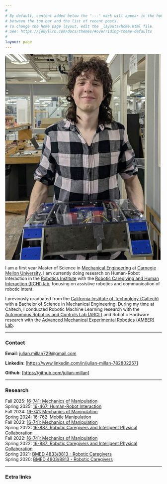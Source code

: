 ```yaml
---
#
# By default, content added below the "---" mark will appear in the home page
# between the top bar and the list of recent posts.
# To change the home page layout, edit the _layouts/home.html file.
# See: https://jekyllrb.com/docs/themes/#overriding-theme-defaults
#
layout: page
---
```


![Julian_Millan](assets/images/website_photo.jpg)

I am a first year Master of Science in [Mechanical Engineering](https://www.meche.engineering.cmu.edu/) at [Carnegie Mellon University](https://www.cmu.edu/). I am currently doing research on Human-Robot Interaction in the [Robotics Institute](https://www.ri.cmu.edu/) with the [Robotic Caregiving and Human Interaction (RCHI) lab](https://rchi-lab.github.io/), focusing on assistive robotics and communication of robotic intent.

I previously graduated from the [California Institute of Technology (Caltech)](https://www.caltech.edu/) with a Bachelor of Science in Mechanical Engineering. During my time at Caltech, I conducted Robotic Machine Learning research with the [Autonomous Robotics and Controls Lab (ARCL)](https://aerospacerobotics.caltech.edu/) and Robotic Hardware research with the [Advanced Mechanical Experimental Robotics (AMBER) Lab](http://www.bipedalrobotics.com/).

---

### Contact

**Email**: [julian.millan729@gmail.com](mailto:julian.millan729@gmail.com)

**Linkedin**: [https://www.linkedin.com/in/julian-millan-782802257]

**Github**: [https://github.com/julian-millan]

---

### Research

Fall 2025: [16-741: Mechanics of Manipulation](https://zackory.com/16741-25/)  
Spring 2025: [16-467: Human-Robot Interaction](https://zackory.com/16467-25/)  
Fall 2024: [16-741: Mechanics of Manipulation](https://zackory.com/16741-24/)  
Spring 2024: [16-762: Mobile Manipulation](https://zackory.com/mm2024/)  
Fall 2023: [16-741: Mechanics of Manipulation](https://zackory.com/16741-23/)  
Spring 2023: [16-887: Robotic Caregivers and Intelligent Physical Collaboration](https://zackory.com/rc2023/)  
Fall 2022: [16-741: Mechanics of Manipulation](https://zackory.com/16741-22/)  
Spring 2022: [16-887: Robotic Caregivers and Intelligent Physical Collaboration](https://zackory.com/rc2022/)  
Spring 2021: [BMED 4833/8813 - Robotic Caregivers](https://sites.gatech.edu/robotic-caregivers/2021-spring/)  
Spring 2020: [BMED 4803/8813 - Robotic Caregivers](https://sites.gatech.edu/robotic-caregivers/2020-spring/)  

---

### Extra links
